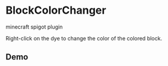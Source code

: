# BlockColorChanger
minecraft spigot plugin

Right-click on the dye to change the color of the colored block.

## Demo
